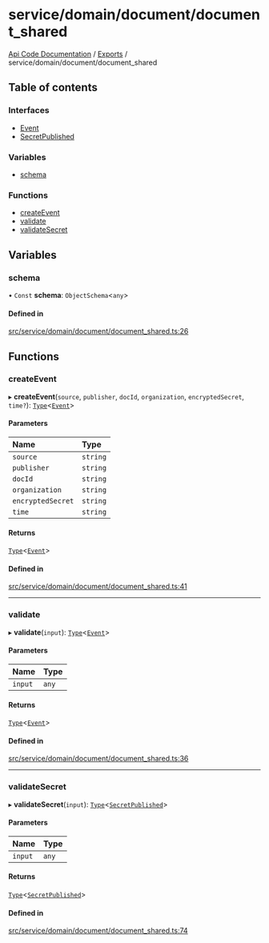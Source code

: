 # service/domain/document/document\_shared
 
[Api Code Documentation](../README.md) / [Exports](../modules.md) / service/domain/document/document\_shared

## Table of contents

### Interfaces

- [Event](../interfaces/service_domain_document_document_shared.Event.md)
- [SecretPublished](../interfaces/service_domain_document_document_shared.SecretPublished.md)

### Variables

- [schema](service_domain_document_document_shared.md#schema)

### Functions

- [createEvent](service_domain_document_document_shared.md#createevent)
- [validate](service_domain_document_document_shared.md#validate)
- [validateSecret](service_domain_document_document_shared.md#validatesecret)

## Variables

### schema

• `Const` **schema**: `ObjectSchema`<`any`\>

#### Defined in

[src/service/domain/document/document_shared.ts:26](https://github.com/openkfw/TruBudget/blob/4d7fd4be/api/src/service/domain/document/document_shared.ts#L26)

## Functions

### createEvent

▸ **createEvent**(`source`, `publisher`, `docId`, `organization`, `encryptedSecret`, `time?`): [`Type`](result.md#type)<[`Event`](../interfaces/service_domain_document_document_shared.Event.md)\>

#### Parameters

| Name | Type |
| :------ | :------ |
| `source` | `string` |
| `publisher` | `string` |
| `docId` | `string` |
| `organization` | `string` |
| `encryptedSecret` | `string` |
| `time` | `string` |

#### Returns

[`Type`](result.md#type)<[`Event`](../interfaces/service_domain_document_document_shared.Event.md)\>

#### Defined in

[src/service/domain/document/document_shared.ts:41](https://github.com/openkfw/TruBudget/blob/4d7fd4be/api/src/service/domain/document/document_shared.ts#L41)

___

### validate

▸ **validate**(`input`): [`Type`](result.md#type)<[`Event`](../interfaces/service_domain_document_document_shared.Event.md)\>

#### Parameters

| Name | Type |
| :------ | :------ |
| `input` | `any` |

#### Returns

[`Type`](result.md#type)<[`Event`](../interfaces/service_domain_document_document_shared.Event.md)\>

#### Defined in

[src/service/domain/document/document_shared.ts:36](https://github.com/openkfw/TruBudget/blob/4d7fd4be/api/src/service/domain/document/document_shared.ts#L36)

___

### validateSecret

▸ **validateSecret**(`input`): [`Type`](result.md#type)<[`SecretPublished`](../interfaces/service_domain_document_document_shared.SecretPublished.md)\>

#### Parameters

| Name | Type |
| :------ | :------ |
| `input` | `any` |

#### Returns

[`Type`](result.md#type)<[`SecretPublished`](../interfaces/service_domain_document_document_shared.SecretPublished.md)\>

#### Defined in

[src/service/domain/document/document_shared.ts:74](https://github.com/openkfw/TruBudget/blob/4d7fd4be/api/src/service/domain/document/document_shared.ts#L74)
